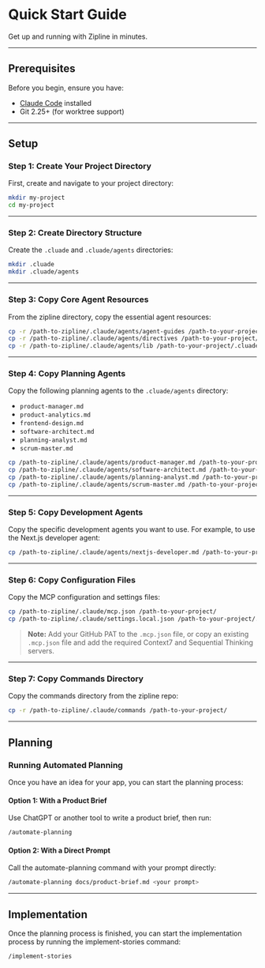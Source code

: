 # Quick Start Guide

Get up and running with Zipline in minutes.

---

## Prerequisites

Before you begin, ensure you have:

- [Claude Code](https://claude.ai/code) installed
- Git 2.25+ (for worktree support)

---

## Setup

### Step 1: Create Your Project Directory

First, create and navigate to your project directory:

```bash
mkdir my-project
cd my-project
```

---

### Step 2: Create Directory Structure

Create the `.cluade` and `.cluade/agents` directories:

```bash
mkdir .cluade
mkdir .cluade/agents
```

---

### Step 3: Copy Core Agent Resources

From the zipline directory, copy the essential agent resources:

```bash
cp -r /path-to-zipline/.claude/agents/agent-guides /path-to-your-project/.cluade/agents/
cp -r /path-to-zipline/.claude/agents/directives /path-to-your-project/.cluade/agents/
cp -r /path-to-zipline/.claude/agents/lib /path-to-your-project/.cluade/agents/
```

---

### Step 4: Copy Planning Agents

Copy the following planning agents to the `.cluade/agents` directory:

- `product-manager.md`
- `product-analytics.md`
- `frontend-design.md`
- `software-architect.md`
- `planning-analyst.md`
- `scrum-master.md`

```bash
cp /path-to-zipline/.claude/agents/product-manager.md /path-to-your-project/.cluade/agents/
cp /path-to-zipline/.claude/agents/software-architect.md /path-to-your-project/.cluade/agents/
cp /path-to-zipline/.claude/agents/planning-analyst.md /path-to-your-project/.cluade/agents/
cp /path-to-zipline/.claude/agents/scrum-master.md /path-to-your-project/.cluade/agents/
```

---

### Step 5: Copy Development Agents

Copy the specific development agents you want to use. For example, to use the Next.js developer agent:

```bash
cp /path-to-zipline/.claude/agents/nextjs-developer.md /path-to-your-project/.cluade/agents/
```

---

### Step 6: Copy Configuration Files

Copy the MCP configuration and settings files:

```bash
cp /path-to-zipline/.claude/mcp.json /path-to-your-project/
cp /path-to-zipline/.claude/settings.local.json /path-to-your-project/.cluade/
```

> **Note:** Add your GitHub PAT to the `.mcp.json` file, or copy an existing `.mcp.json` file and add the required Context7 and Sequential Thinking servers.

---

### Step 7: Copy Commands Directory

Copy the commands directory from the zipline repo:

```bash
cp -r /path-to-zipline/.claude/commands /path-to-your-project/
```

---

## Planning

### Running Automated Planning

Once you have an idea for your app, you can start the planning process:

#### Option 1: With a Product Brief

Use ChatGPT or another tool to write a product brief, then run:

```bash
/automate-planning
```

#### Option 2: With a Direct Prompt

Call the automate-planning command with your prompt directly:

```bash
/automate-planning docs/product-brief.md <your prompt>
```

---

## Implementation
Once the planning process is finished, you can start the implementation process by running the implement-stories command:

```bash
/implement-stories
```
